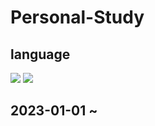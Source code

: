 #  Personal-Study  #

## language ## 
<img src="https://img.shields.io/badge/Python-3766AB?style=flat-square&logo=Python&logoColor=white"/></a> <img src="https://img.shields.io/badge/C++-00599C?style=flat-square&logo=C%2B&logoColor=white"/></a>
## 2023-01-01 ~ ##
